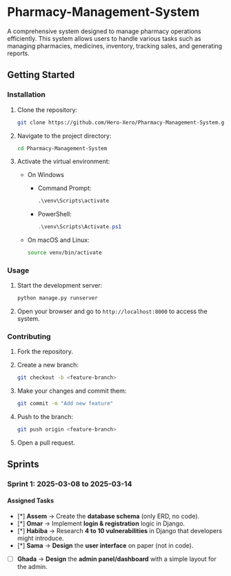 # Pharmacy-Management-System

A comprehensive system designed to manage pharmacy operations efficiently. This system allows users to handle various tasks such as managing pharmacies, medicines, inventory, tracking sales, and generating reports.

## Getting Started

### Installation

1. Clone the repository:

    ```bash
    git clone https://github.com/Hero-Xero/Pharmacy-Management-System.git
    ```

2. Navigate to the project directory:

    ```bash
    cd Pharmacy-Management-System
    ```

3. Activate the virtual environment:

    - On Windows
        - Command Prompt:

            ```cmd
            .\venv\Scripts\activate
            ```

        - PowerShell:

            ```powershell
            .\venv\Scripts\Activate.ps1
            ```

    - On macOS and Linux:

        ```bash
        source venv/bin/activate
        ```

### Usage

1. Start the development server:

    ```bash
    python manage.py runserver
    ```

2. Open your browser and go to `http://localhost:8000` to access the system.

### Contributing

1. Fork the repository.
2. Create a new branch:

    ```bash
    git checkout -b <feature-branch> 
    ```

3. Make your changes and commit them:

    ```bash
    git commit -m "Add new feature" 
    ```

4. Push to the branch:

    ```bash
    git push origin <feature-branch>
    ```

5. Open a pull request.

## Sprints

### **Sprint 1: 2025-03-08 to 2025-03-14**

#### **Assigned Tasks**

- [*]  **Assem** → Create the **database schema** (only ERD, no code).
- [*]  **Omar** → Implement **login & registration** logic in Django.
- [*]  **Habiba** → Research **4 to 10 vulnerabilities** in Django that developers might introduce.
- [*]  **Sama** → **Design** the **user interface** on paper (not in code).
- [ ]  **Ghada** → **Design** the **admin panel/dashboard** with a simple layout for the admin.
